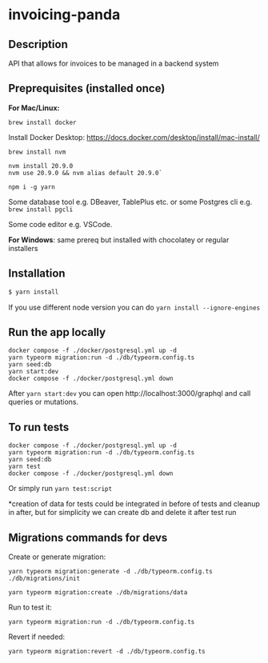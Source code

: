 # invoicing-panda

## Description

API that allows for invoices to be managed in a backend system

## Preprequisites (installed once)

**For Mac/Linux:**

```
brew install docker
```

Install Docker Desktop: https://docs.docker.com/desktop/install/mac-install/

```
brew install nvm
```

```
nvm install 20.9.0
nvm use 20.9.0 && nvm alias default 20.9.0`
```

```
npm i -g yarn
```

Some database tool e.g. DBeaver, TablePlus etc. or some Postgres cli e.g. `brew install pgcli`

Some code editor e.g. VSCode.

**For Windows**: same prereq but installed with chocolatey or regular installers

## Installation

```bash
$ yarn install
```

If you use different node version you can do `yarn install --ignore-engines`

## Run the app locally

```
docker compose -f ./docker/postgresql.yml up -d
yarn typeorm migration:run -d ./db/typeorm.config.ts
yarn seed:db
yarn start:dev
docker compose -f ./docker/postgresql.yml down
```

After `yarn start:dev` you can open http://localhost:3000/graphql and call queries or mutations.

## To run tests

```
docker compose -f ./docker/postgresql.yml up -d
yarn typeorm migration:run -d ./db/typeorm.config.ts
yarn seed:db
yarn test
docker compose -f ./docker/postgresql.yml down
```

Or simply run `yarn test:script`

\*creation of data for tests could be integrated in before of tests and cleanup in after, but for simplicity we can create db and delete it after test run

## Migrations commands for devs

Create or generate migration:

`yarn typeorm migration:generate -d ./db/typeorm.config.ts ./db/migrations/init`

`yarn typeorm migration:create ./db/migrations/data`

Run to test it:

`yarn typeorm migration:run -d ./db/typeorm.config.ts`

Revert if needed:

`yarn typeorm migration:revert -d ./db/typeorm.config.ts`
